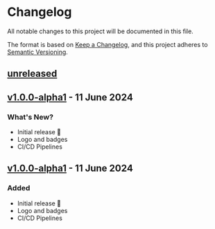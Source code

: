 # Changelog

All notable changes to this project will be documented in this file.

The format is based on [Keep a Changelog](https://keepachangelog.com/en/1.0.0/),
and this project adheres to [Semantic Versioning](https://semver.org/spec/v2.0.0.html).

## [unreleased]

## [v1.0.0-alpha1] - 11 June 2024

### What's New?

-   Initial release 🎊
-   Logo and badges
-   CI/CD Pipelines

## [v1.0.0-alpha1] - 11 June 2024

### Added

-   Initial release 🎊
-   Logo and badges
-   CI/CD Pipelines

[unreleased]: https://github.com/ful1e5/notwaita-cursor/compare/1.0.0-alpha1...main

<!-- [v1.0.1-beta]: https://github.com/ful1e5/notwaita-cursor/compare/1.0.0-alpha1...1.0.1-beta -->

[v1.0.0-alpha1]: https://github.com/ful1e5/notwaita-cursor/tree/1.0.0-alpha1
